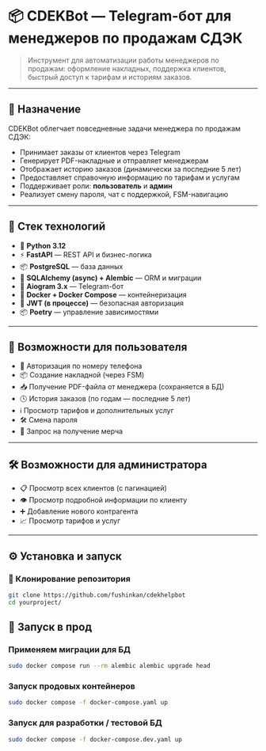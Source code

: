 # 📦 CDEKBot — Telegram-бот для менеджеров по продажам СДЭК

> Инструмент для автоматизации работы менеджеров по продажам: оформление накладных, поддержка клиентов, быстрый доступ к тарифам и историям заказов.

---

## 🧩 Назначение

CDEKBot облегчает повседневные задачи менеджера по продажам СДЭК:

- Принимает заказы от клиентов через Telegram
- Генерирует PDF-накладные и отправляет менеджерам
- Отображает историю заказов (динамически за последние 5 лет)
- Предоставляет справочную информацию по тарифам и услугам
- Поддерживает роли: **пользователь** и **админ**
- Реализует смену пароля, чат с поддержкой, FSM-навигацию

---

## 🔧 Стек технологий

- 🐍 **Python 3.12**
- ⚡️ **FastAPI** — REST API и бизнес-логика
- 📦 **PostgreSQL** — база данных
- 🔗 **SQLAlchemy (async) + Alembic** — ORM и миграции
- 🤖 **Aiogram 3.x** — Telegram-бот
- 🐳 **Docker + Docker Compose** — контейнеризация
- 🔐 **JWT (в процессе)** — безопасная авторизация
- 📦 **Poetry** — управление зависимостями

---

## 👤 Возможности для пользователя

- 🔐 Авторизация по номеру телефона
- 📦 Создание накладной (через FSM)
- 📥 Получение PDF-файла от менеджера (сохраняется в БД)
- 🕓 История заказов (по годам — последние 5 лет)
- ℹ️ Просмотр тарифов и дополнительных услуг
- 🛠 Смена пароля
- 🎁 Запрос на получение мерча

---

## 🛠 Возможности для администратора

- 📋 Просмотр всех клиентов (с пагинацией)
- 👁 Просмотр подробной информации по клиенту
- ➕ Добавление нового контрагента
- 📈 Просмотр тарифов и услуг

---

## ⚙️ Установка и запуск

### 🔄 Клонирование репозитория

```bash
git clone https://github.com/fushinkan/cdekhelpbot
cd yourproject/
```
## 🐳 Запуск в прод
### Применяем миграции для БД
```bash
sudo docker compose run --rm alembic alembic upgrade head
```

### Запуск продовых контейнеров
```bash
sudo docker compose -f docker-compose.yaml up
```

### Запуск для разработки / тестовой БД
```bash
sudo docker compose -f docker-compose.dev.yaml up
```